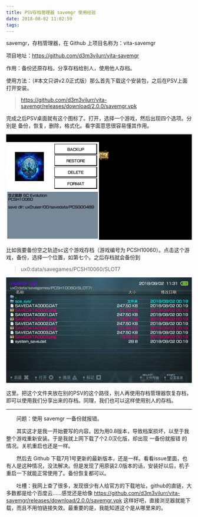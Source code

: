 ```yaml
---
title: PSV存档管理器 savemgr 使用经验
date: 2018-08-02 11:02:59
tags:
---
```

savemgr，存档管理器，在 Github 上项目名称为：vita-savemgr
<!--more-->
项目地址：https://github.com/d3m3vilurr/vita-savemgr

作用：备份还原存档，分享存档给别人，使用他人存档。

使用方法：（#本文只讲v2.0正式版）那么首先下载这个安装包，之后在PSV上面打开安装。

>https://github.com/d3m3vilurr/vita-savemgr/releases/download/2.0.0/savemgr.vpk

完成之后PSV桌面就有这个图标了。打开，选择一个游戏，然后出现四个选项。分别是 备份，恢复，删除，格式化。看字面意思很容易懂其作用。

![软件截图](/img/2018/savemgr.jpg)

比如我要备份空之轨迹sc这个游戏存档（游戏编号为 PCSH10060）。点击这个游戏，备份，选择一个位置，如第七个。之后存档就会备份到

> ux0:data/savegames/PCSH10060/SLOT7

![备份路径](/img/2018/savegamepath.jpg)

这里。把这个文件夹放在别的PSV的这个路径，别人再使用存档管理器恢复存档，即可以使用我们分享出来的存档。同理，我们也可以这样使用别人的存档。

----------------

　　问题：使用 savemgr 一备份就报错。

　　其实这才是我一开始要写的内容。因为用0.8版本，导致档案损坏，以至于我整个游戏重新安装。于是我就上网下载了个2.0汉化版，却出现 一备份就报错 的情况。关机重启也还是一样。

　　然后去 Github 下载7月1号更新的最新版本，还是一样。看看issue里面，也有人是这种情况，没法解决。但是发现了用原装2.0版本的话，安装好以后，机子重启一下就能正常使用了。备份恢复都可以。

　　吐槽：我网上查了很多，发现很少有人给官方的下载地址，github的直链，大多数都是给个百度云……感觉还是给像
https://github.com/d3m3vilurr/vita-savemgr/releases/download/2.0.0/savemgr.vpk
这样好吧，直接浏览器就能下载，而且不用怕链接失效。最重要的是，我能知道这个是从哪里来的。
